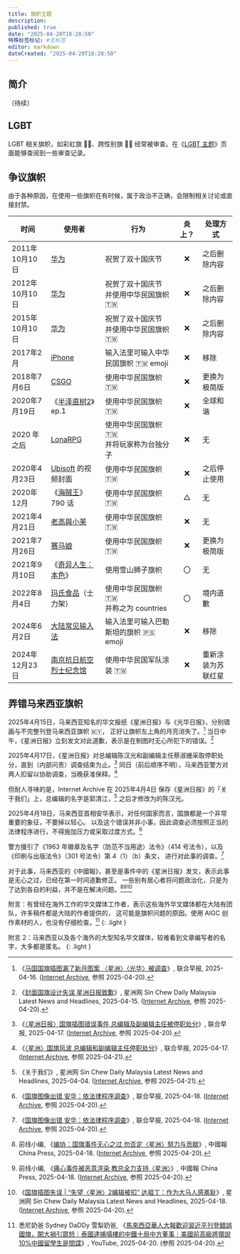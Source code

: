 ```yaml
---
title: 旗帜主题
description:
published: true
date: "2025-04-20T18:28:50"
特殊标签标记: #无标签
editor: markdown
dateCreated: "2025-04-20T18:28:50"
---
```


## 简介

〔待续〕

## LGBT

LGBT 相关旗帜，如彩虹旗 🏳️‍🌈、跨性别旗 🏳️‍⚧️ 经常被审查。在《[LGBT 主题](/theme/LGBT主题.md)》页面能够查阅到一些审查记录。

## 争议旗帜

由于各种原因，在使用一些旗帜在有时候，属于政治不正确，会限制相关讨论或直接封禁。

| 时间           | 使用者                                                 | 行为                                       | 炎上？ | 处理方式           |
| -------------- | ------------------------------------------------------ | ------------------------------------------ | :----: | ------------------ |
| 2011年10月10日 | [华为](company/华为/index.md#祝贺双十国庆)             | 祝贺了双十国庆节                           |   ❌    | 之后删除内容       |
| 2012年10月10日 | [华为](company/华为/index.md#祝贺双十国庆)             | 祝贺了双十国庆节<br>并使用中华民国旗帜 🇹🇼   |   ❌    | 之后删除内容       |
| 2015年10月10日 | [华为](company/华为/index.md#祝贺双十国庆)             | 祝贺了双十国庆节<br>并使用中华民国旗帜 🇹🇼   |   ❌    | 之后删除内容       |
| 2017年2月      | [iPhone](/company/Apple/index.md#flag-emoji)           | 输入法里可输入中华民国旗帜 🇹🇼 emoji         |   ❌    | 移除               |
| 2018年7月6日   | [CSGO](/game/CSGO.md#修改旗帜)                         | 使用中华民国旗帜 🇹🇼                         |   ❌    | 更换为极简版       |
| 2020年7月19日  | 《[半泽直树2](/video/半泽直树2.md)》ep.1               | 使用中华民国旗帜 🇹🇼                         |   ❌    | 全球和谐           |
| 2020 年之后    | [LonaRPG](/game/LonaRPG.md)                            | 使用中华民国旗帜 🇹🇼<br>并将玩家称为台独分子 |   ❌    | 无                 |
| 2020年4月23日  | [Ubisoft](/company/Ubisoft.md) 的视频封面              | 使用中华民国旗帜 🇹🇼                         |   ❌    | 之后停止使用       |
| 2020年12月     | 《[海贼王](/text/海贼王.md)》790 话                    | 使用中华民国旗帜 🇹🇼                         |   △    | 无                 |
| 2021年4月21日  | [老高與小茉](/people/index.md#老高與小茉)              | 使用中华民国旗帜 🇹🇼                         |   ❌    | 无                 |
| 2021年7月26日  | [赛马娘](/game/赛马娘.md#修改服装)                     | 使用中华民国旗帜 🇹🇼                         |   ❌    | 更换为极简版       |
| 2021年9月10日  | 《[奇异人生：本色](game/奇异人生本色.md)》             | 使用雪山狮子旗帜                           |   〇   | 无                 |
| 2022年8月4日   | [玛氏食品](/company/玛氏食品.md)（士力架）             | 使用中华民国旗帜 🇹🇼<br>并称之为 countries   |   〇   | 境内道歉           |
| 2024年6月2日   | [大陆常见输入法](/software/输入法.md#旗帜)             | 输入法里可输入巴勒斯坦的旗帜 🇵🇸 emoji       |   ❌    | 移除               |
| 2024年12月23日 | [南京抗日航空烈士纪念馆](/rule/记录抹煞.md#2024-12-23) | 使用中华民国军队涂装 🇹🇼                     |   ❌    | 重新涂装为苏联红星 |

## 弄错马来西亚旗帜

2025年4月15日，马来西亚知名的华文报纸《星洲日报》与《光华日报》，分别错画与不完整刊登马来西亚旗帜 🇲🇾，
正好让旗帜左上角的月亮消失了。[^99340] 当日中午，《星洲日报》立刻发文对此道歉，表示是在制图时无心所犯下的错误。[^54850]

[^99340]: 《[马国国旗插图漏了新月图案 〈星洲〉〈光华〉被调查](https://www.zaobao.com.sg/news/sea/story20250416-6199340)》, 联合早报, 2025-04-16. ([Internet Archive](https://web.archive.org/web/20250417101124/https://www.zaobao.com.sg/news/sea/story20250416-6199340), 参照 2025-04-20).

[^54850]: 《[封面国旗设计失误 星洲日报致歉](https://www.sinchew.com.my/news/20250415/na/6454850)》, 星洲网 Sin Chew Daily Malaysia Latest News and Headlines, 2025-04-15. ([Internet Archive](https://web.archive.org/web/20250417173056/https://www.sinchew.com.my/news/20250415/na/6454850), 参照 2025-04-20).

2025年4月17日，《星洲日报》对总编辑陈汉光和副编辑主任蔡淑姗采取停职处分，直到（内部问责）调查结束为止。[^04858]
同日（前后顺序不明），马来西亚警方对两人扣留以协助调查，当晚获准保释。[^05163]

[^04858]: 《[〈星洲日报〉国旗插图错误事件 总编辑及副编辑主任被停职处分](https://www.zaobao.com.sg/realtime/world/story20250417-6204858)》, 联合早报, 2025-04-17. ([Internet Archive](https://web.archive.org/web/20250420151918/https://www.zaobao.com.sg/realtime/world/story20250417-6204858), 参照 2025-04-20).

[^05163]: 《[〈星洲〉国旗风波 总编辑和副编辑主任停职处分](https://www.zaobao.com.sg/news/sea/story20250417-6205163)》, 联合早报, 2025-04-17. ([Internet Archive](https://web.archive.org/web/20250420162120/https://www.zaobao.com.sg/news/sea/story20250417-6205163), 参照 2025-04-21).

但耐人寻味的是，Internet Archive 在 2025年4月4日 保存《星洲日报》的「关于我们」上，总编辑的名字是郭清江，[^90003]
之后才修改为的陈汉光。

[^90003]: 《关于我们》, 星洲网 Sin Chew Daily Malaysia Latest News and Headlines, 2025-04-04. ([Internet Archive](https://web.archive.org/web/20250404190003/https://www.sinchew.com.my/intro), 参照 2025-04-21).

2025年4月18日，马来西亚首相安华表示，对任何国家而言，国旗都是一个非常重要的象征，不要掉以轻心。
以及这个错误并非小事，因此调查必须按照正当的法律程序进行，不得施加压力或采取过度方式。[^10497]

[^10497]: 《[国旗图像出错 安华：依法律程序调查](https://www.zaobao.com.sg/realtime/world/story20250418-6210497)》, 联合早报, 2025-04-18. ([Internet Archive](https://web.archive.org/web/20250420153133/https://www.zaobao.com.sg/realtime/world/story20250418-6210497), 参照 2025-04-20).

警方援引了《1963 年徽章及名字（防范不当用途）法令》（414 号法令），以及《印刷与出版法令》（301 号法令）第 4（1）（b）条文，
进行对此事的调查。[^10497]

对于此事，马来西亚的《中國報》，甚至是事件中的《星洲日报》发文，表示此事是无心之过，已经在第一时间道歉修正。
一些别有居心者将问题政治化，只是为了达到各自的利益，并不是在解决问题。[^01822][^01545][^63880]

[^01822]: 前线小编, 《[编协：国旗事件无心之过 勿否定〈星洲〉努力与贡献](https://www.chinapress.com.my/20250418/编协：国旗事件无心之过-勿否定《星洲》努力与贡/)》, 中國報 China Press, 2025-04-18. ([Internet Archive](https://web.archive.org/web/20250420101822/https://www.chinapress.com.my/20250418/编协：国旗事件无心之过-勿否定《星洲》努力与贡/), 参照 2025-04-20).

[^01545]: 前线小编, 《[痛心事件被恶意渲染 教总全力支持〈星洲〉](https://www.chinapress.com.my/20250418/痛心事件被恶意渲染-教总全力支持《星洲》/)》, 中國報 China Press, 2025-04-18. ([Internet Archive](https://web.archive.org/web/20250420101545/https://www.chinapress.com.my/20250418/痛心事件被恶意渲染-教总全力支持《星洲》/), 参照 2025-04-20).

[^63880]: 《[国旗插图失误 | “失望〈星洲〉2编辑被扣” 达祖丁：作为大马人感羞耻](https://www.sinchew.com.my/news/20250418/nation/6463880)》, 星洲网 Sin Chew Daily Malaysia Latest News and Headlines, 2025-04-18. ([Internet Archive](https://web.archive.org/web/20250420162317/https://www.sinchew.com.my/news/20250418/nation/6463880), 参照 2025-04-20).

附言：有曾经在海外工作的华文媒体工作者，表示这些海外华文媒体都在大陆有团队，许多稿件都是大陆的作者提供的，
这可能是旗帜问题的原因。使用 AIGC 创作素材的人，也没有仔细检查。[^mN1zk]
{: .light }

[^mN1zk]: 悉尼奶爸 Sydney DaDDy 雪梨奶爸, 《[馬來西亞華人大報歡迎習近平刊登錯誤國旗，闖大禍引眾怒｜泰國逮捕塌樓的中鐵十局中方董事｜美國前高級將領說10%中國留學生是間諜](https://www.youtube.com/watch?v=h21YAWmN1zk)》, YouTube, 2025-04-20. (参照 2025-04-20).

附言 2：马来西亚以及各个海外的大型知名华文媒体，较难看到文章编写者的名字，大多都是匿名。
{: .light }
